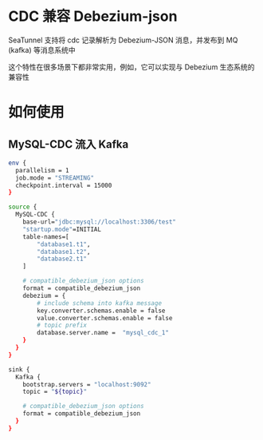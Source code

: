 # CDC 兼容 Debezium-json

SeaTunnel 支持将 cdc 记录解析为 Debezium-JSON 消息，并发布到 MQ (kafka) 等消息系统中

这个特性在很多场景下都非常实用，例如，它可以实现与 Debezium 生态系统的兼容性

# 如何使用

## MySQL-CDC 流入 Kafka

```bash
env {
  parallelism = 1
  job.mode = "STREAMING"
  checkpoint.interval = 15000
}

source {
  MySQL-CDC {
    base-url="jdbc:mysql://localhost:3306/test"
    "startup.mode"=INITIAL
    table-names=[
        "database1.t1",
        "database1.t2",
        "database2.t1"
    ]

    # compatible_debezium_json options
    format = compatible_debezium_json
    debezium = {
        # include schema into kafka message
        key.converter.schemas.enable = false
        value.converter.schemas.enable = false
        # topic prefix
        database.server.name =  "mysql_cdc_1"
    }
  }
}

sink {
  Kafka {
    bootstrap.servers = "localhost:9092"
    topic = "${topic}"

    # compatible_debezium_json options
    format = compatible_debezium_json
  }
}
```

